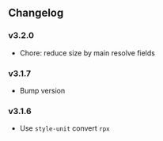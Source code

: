 ## Changelog

### v3.2.0

- Chore: reduce size by main resolve fields

### v3.1.7

- Bump version

### v3.1.6

- Use `style-unit` convert `rpx`
